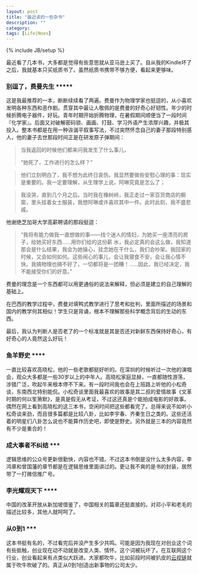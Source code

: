 ```yaml
---
layout: post
title: "最近读的一些杂书"
description: ""
category:
tags: [Life|Noes]
---
```

{% include JB/setup %}


最近看了几本书，大多都是觉得有些意思就从亚马逊上买了。自从我的Kindle坏了之后，我就基本只买纸质书了。虽然纸质书携带不够方便，看起来更够味。

### 别逗了，费曼先生 *****
这是我最推荐的一本，断断续续看了两遍。费曼作为物理学家也挺逗的，从小喜欢发明各种东西和恶作剧。贯穿其中最让人敬佩的是费曼的好奇心好韧性。年少的时候折腾电子器件，好玩。青年时期开始折腾物理，在暑假期间顺便当了一段时间『化学家』。后面又对破解密码锁、画画、打鼓、学习外语产生浓厚兴趣，并极其投入。整本书都是在用一种诙谐平叙事写法，不过突然怀念自己的妻子那段特别感人，他的妻子去世那段时间正是在研发原子弹期间：

> 当我返回的时候他们都来问我发生了什么事儿，
>
> "她死了，工作进行的怎么样？”

> 他们立刻明白了，我不想为此终日哀伤。我显然要做些安慰心理的事：现实是重要的。我一定要理解，从生理学上说，阿琳究竟是怎么了；

> 我没哭，直到几个月之后。当时我在橡树岭，我正走过一家百货商店的橱窗，里头挂着女士服装，我想阿琳或许喜欢其中一件。此时此刻，我不盛悲戚。

他谢绝芝加哥大学高薪聘请的那段挺逗：

> “我将有能力做我一直想做的事——找个迷人的情妇，为她买一座漂亮的房子，给她买好东西……用你们给的这份薪 水，我必定真的会这么做，我知道那会是什么结果，我会为她操心，挂念她在干什么，我们会吵架。我回家的时候，又会如何如何。这些闹心的事儿，会让我寝食不安，会让我心情不快。我搞物理也搞不好了，一切都将是一团糟！……因此，我已经决定，我不能接受你们的好意。”

费曼的理念是一个东西都可以用更通俗的说法来解释，但必须是建立的自己理解的基础上。

在巴西的教学过程中，费曼对填鸭式教学进行了思考和批判，里面所描述的场景和国内的教学何其相似！学生只是背诵，根本不理解那些科学概念背后的生动的东西。

最后，我认为判断人是否老了的一个标准就是其是否还对新鲜东西保持好奇心，有好奇心的人竟然这么好玩！

### 鱼羊野史 ****
一直比较喜欢高晓松，他的一些老歌都挺好听的。在深圳的时候听过一次他的演唱会，观众大多都是一些30岁以上的中年人。高晓松家庭显赫，一直都随性游荡，涉猎广泛，吹起牛来根本停不下来。有一段时间我也会在上班路上听他的小松奇谈，东南西北特别能侃。小松奇谈里面我最喜欢的故事是其二叔的爱情故事《文革时期的何以笙箫默》，是真是假无从考证，不过这还真是个能拍成电影的好故事。偶然在网上看到高晓松的这三本书，空闲时间把这些都看完了。总得来说不如听小松奇谈来劲，而且很多篇都是比较八卦，比如李宇春、齐秦生日之类的。这些还活着的明星们八卦怎么说也不能算作历史吧，即使是野史。另外就是三本的内容竟然有不少是重合的！


### 成大事者不纠结 ***
逻辑思维的公众号更新很勤快，内容也不错。不过这本书倒是没什么太多内容，李鸿章和曾国藩的章节都是在逻辑思维里面讲过的。更让我不爽的是书的封装，居然带了一打微信推广号。

### 李光耀观天下 ****
中国的改革开放从新加坡借鉴了，中国相关的篇章还挺直接的。对邓小平和老毛的描述比较多，其他人就呵呵了。

### 从0到1 ***
这本书挺有名的，不过看完后并没产生多少共鸣。可能是因为我现在对创业这个词有些抵触，创业现在动不动就是改变人类、情怀。这个词被玩坏了。在互联网这个行业，创业看起来有点类似大跃进。大家都吹牛，比如前段时间被扒皮的[云视链](http://www.zhihu.com/question/27297651)就属于吹牛吹破了的。真正从0到1创造出新事物的公司太少。
